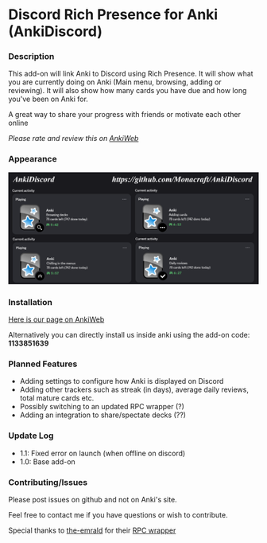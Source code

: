 # Discord Rich Presence for Anki (AnkiDiscord)

### Description
This add-on will link Anki to Discord using Rich Presence.
It will show what you are currently doing on Anki (Main menu, browsing, adding or reviewing).
It will also show how many cards you have due and how long you've been on Anki for.


A great way to share your progress with friends or motivate each other online

*Please rate and review this on [AnkiWeb](https://ankiweb.net/shared/info/1133851639)*


### Appearance
![What it looks like in discord](https://raw.githubusercontent.com/Monacraft/AnkiDiscord/master/preview.png)

### Installation 
[Here is our page on AnkiWeb](https://ankiweb.net/shared/info/1133851639)

Alternatively you can directly install us inside anki using the add-on code: **1133851639**

### Planned Features
 - Adding settings to configure how Anki is displayed on Discord
 - Adding other trackers such as streak (in days), average daily reviews, total mature cards etc.
 - Possibly switching to an updated RPC wrapper (?)
 - Adding an integration to share/spectate decks (??)

### Update Log
 - 1.1: Fixed error on launch (when offline on discord)
 - 1.0: Base add-on

### Contributing/Issues
Please post issues on github and not on Anki's site.

Feel free to contact me if you have questions or wish to contribute.


Special thanks to [the-emrald](https://github.com/the-emerald) for their [RPC wrapper](https://github.com/the-emerald/python-discord-rpc)
